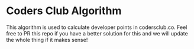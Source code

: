 # Coders Club Algorithm

This algorithm is used to calculate developer points in codersclub.co. Feel free to PR this repo if you have a better solution for this and we will update the whole thing if it makes sense!
